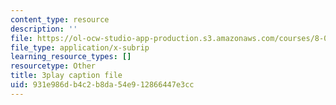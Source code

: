 ```yaml
---
content_type: resource
description: ''
file: https://ol-ocw-studio-app-production.s3.amazonaws.com/courses/8-01sc-classical-mechanics-fall-2016/931e986db4c2b8da54e912866447e3cc_CFh3gu-z_rc.srt
file_type: application/x-subrip
learning_resource_types: []
resourcetype: Other
title: 3play caption file
uid: 931e986d-b4c2-b8da-54e9-12866447e3cc
---
```

